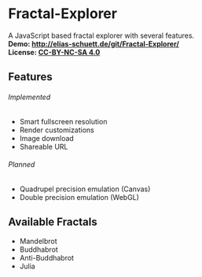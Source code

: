 Fractal-Explorer
================

A JavaScript based fractal explorer with several features.  
**Demo: http://elias-schuett.de/git/Fractal-Explorer/**  
**License: [CC-BY-NC-SA 4.0](https://creativecommons.org/licenses/by-nc-sa/4.0/)**

## Features  

###### Implemented

* Smart fullscreen resolution
* Render customizations
* Image download
* Shareable URL

###### Planned

* Quadrupel precision emulation (Canvas)
* Double precision emulation (WebGL)

## Available Fractals

* Mandelbrot
* Buddhabrot
* Anti-Buddhabrot
* Julia
